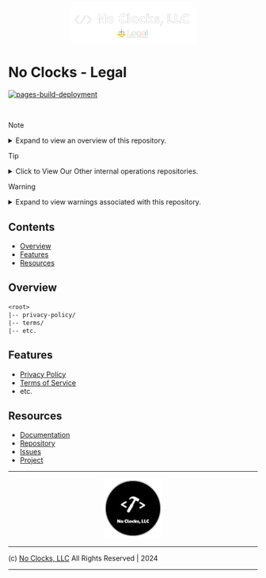 <!-- BEGIN:LINKS -->
<!-- END:LINKS -->

<!-- BEGIN:LOGO -->
<p align="center">
  <img src="https://github.com/noclocks/brand/blob/main/src/logo/variants/legal/noclocks-logo-wordmark-legal.png" width="50%" alt="No Clocks, LLC Legal" >
</p>
<!-- END:LOGO -->

<!-- BEGIN:TITLE -->
# No Clocks - Legal
<!-- END:TITLE -->

<!-- BEGIN:BADGES -->
[![pages-build-deployment](https://github.com/noclocks/legal/actions/workflows/pages/pages-build-deployment/badge.svg)](https://github.com/noclocks/legal/actions/workflows/pages/pages-build-deployment)
<!-- END:BADGES -->

<br>

<!-- BEGIN::NOTE_CALLOUT -->
> [!NOTE]
> <details><summary>Expand to view an overview of this repository.</summary><p>
> This repository houses various legal related items, assets, documents, and practices used by the team at [No Clocks, LLC](https://github.com/noclocks).
>
> For any further inquiries or details reach out to [legal@noclocks.dev](mailto:legal@noclocks.dev).
> </p></details>
<!-- END:NOTE_CALLOUT -->

<!-- BEGIN::TIP_CALLOUT -->
> [!TIP]
> <details><summary>Click to View Our Other internal operations repositories.</summary><p>
>
> - [noclocks/operations](https://github.com/noclocks/operations): Central source-of-truth for all operations and procedures performed at [No Clocks, LLC](https://github.com/noclocks).
> - [noclocks/brand](https://github.com/noclocks/brand): The [No Clocks, LLC](https://github.com/noclocks) Brand Identity, Design System, and organized Static Assets.
> </p></details>
<!-- BEGIN::TIP_CALLOUT -->

<!-- BEGIN::WARNING_CALLOUT -->
> [!WARNING]
> <details><summary>Expand to view warnings associated with this repository.</summary><p>
> The repository is meant for internal use at [No Clocks, LLC](https://github.com/noclocks) and its team members only.
> </p></details>
<!--END:WARNING_CALLOUT -->

<!-- BEGIN:TOC -->
## Contents

- [Overview](#overview)
- [Features](#features)
- [Resources](#resources)
<!-- END:TOC -->

<!-- BEGIN:OVERVIEW -->
## Overview

```plaintext
<root>
|-- privacy-policy/
|-- terms/
|-- etc.
```

<!-- END:OVERVIEW -->

<!-- BEGIN:FEATURES -->
## Features

- [Privacy Policy](./privacy-policy/privacy-policy-shopify.md)
- [Terms of Service](./terms/terms-of-service.md)
- etc.

<!-- END:FEATURES -->

<!-- BEGIN:USAGE -->

<!-- END:USAGE -->

<!-- BEGIN:RESOURCES -->

## Resources

- [Documentation]()
- [Repository]()
- [Issues]()
- [Project]()

<!-- END:RESOURCES -->

<!-- BEGIN:FOOTER -->
***

<p align="center">
  <img src="https://github.com/noclocks/brand/blob/main/src/logo/badge/png/noclocks-badge-circle-dark-transparent-500x500.png" height="120px" width="120px">
</p>

***
(c) [No Clocks, LLC](https://github.com/noclocks) All Rights Reserved | 2024
***
<!-- END:FOOTER -->


